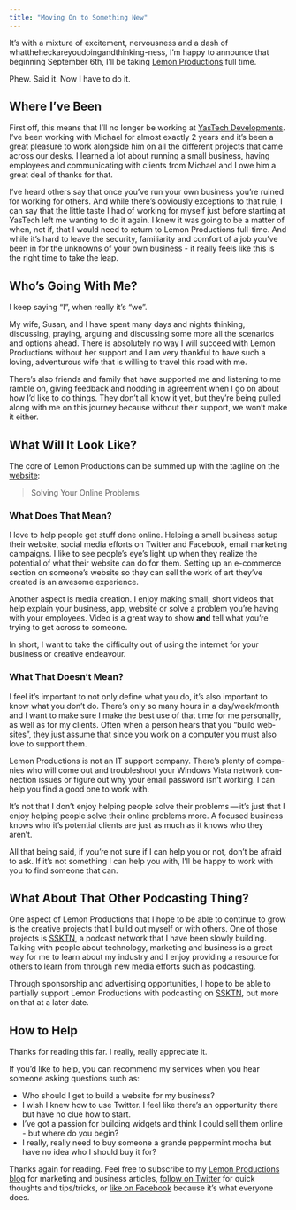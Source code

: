 ```yaml
---
title: "Moving On to Something New"
---
```

<p>It&#8217;s with a mixture of excitement, nervousness and a dash of whattheheckareyoudoingandthinking-ness, I&#8217;m happy to announce that beginning September 6th, I&#8217;ll be taking <a href="https://lemonproductions.ca">Lemon Productions</a> full time.</p>
<p>Phew. Said it. Now I have to do it.</p>
<h2 id="where_i8217ve_been">Where I&#8217;ve Been</h2>
<p>First off, this means that I&#8217;ll no longer be working at <a href="https://www.yastech.ca">YasTech Developments</a>. I&#8217;ve been working with Michael for almost exactly 2 years and it&#8217;s been a great pleasure to work alongside him on all the different projects that came across our desks. I learned a lot about running a small business, having employees and communicating with clients from Michael and I owe him a great deal of thanks for that.</p>
<p>I&#8217;ve heard others say that once you&#8217;ve run your own business you&#8217;re ruined for working for others. And while there&#8217;s obviously exceptions to that rule, I can say that the little taste I had of working for myself just before starting at YasTech left me wanting to do it again. I knew it was going to be a matter of when, not if, that I would need to return to Lemon Productions full-time. And while it&#8217;s hard to leave the security, familiarity and comfort of a job you&#8217;ve been in for the unknowns of your own business - it really feels like this is the right time to take the leap.</p>
<h2 id="who8217s_going_with_me">Who&#8217;s Going With Me?</h2>
<p>I keep saying &#8220;I&#8221;, when really it&#8217;s &#8220;we&#8221;.</p>
<p>My wife, Susan, and I have spent many days and nights thinking, discussing, praying, arguing and discussing some more all the scenarios and options ahead. There is absolutely no way I will succeed with Lemon Productions without her support and I am very thankful to have such a loving, adventurous wife that is willing to travel this road with me. </p>
<p>There&#8217;s also friends and family that have supported me and listening to me ramble on, giving feedback and nodding in agreement when I go on about how I&#8217;d like to do things. They don&#8217;t all know it yet, but they&#8217;re being pulled along with me on this journey because without their support, we won&#8217;t make it either.</p>
<h2 id="what_will_it_look_like">What Will It Look Like?</h2>
<p>The core of Lemon Productions can be summed up with the tagline on the <a href="https://lemonproductions.ca">website</a>:</p>
<blockquote><p>
  Solving Your Online Problems
</p></blockquote>
<h3 id="what_does_that_mean">What Does That Mean?</h3>
<p>I love to help people get stuff done online. Helping a small business setup their website, social media efforts on Twitter and Facebook, email marketing campaigns. I like to see people&#8217;s eye&#8217;s light up when they realize the potential of what their website can do for them.  Setting up an e-commerce section on someone&#8217;s website so they can sell the work of art they&#8217;ve created is an awesome experience.</p>
<p>Another aspect is media creation. I enjoy making small, short videos that help explain your business, app, website or solve a problem you&#8217;re having with your employees. Video is a great way to show <strong>and</strong> tell what you&#8217;re trying to get across to someone.</p>
<p>In short, I want to take the difficulty out of using the internet for your business or creative endeavour. </p>
<h3 id="what_that_doesn8217t_mean">What That Doesn&#8217;t Mean?</h3>
<p>I feel it’s impor­tant to not only define what you do, it’s also impor­tant to know what you don’t do. There’s only so many hours in a day/​week/​month and I want to make sure I make the best use of that time for me per­son­ally, as well as for my clients. Often when a per­son hears that you “build web­sites”, they just assume that since you work on a com­puter you must also love to sup­port them. </p>
<p>Lemon Pro­duc­tions is not an IT sup­port com­pany. There’s plenty of com­pa­nies who will come out and trou­bleshoot your Win­dows Vista net­work con­nec­tion issues or fig­ure out why your email pass­word isn’t work­ing. I can help you find a good one to work with.</p>
<p>It’s not that I don’t enjoy help­ing peo­ple solve their prob­lems — it’s just that I enjoy help­ing peo­ple solve their online prob­lems more.  A focused busi­ness knows who it’s poten­tial clients are just as much as it knows who they aren’t.</p>
<p>All that being said, if you’re not sure if I can help you or not, don’t be afraid to ask. If it’s not some­thing I can help you with, I’ll be happy to work with you to find some­one that can.</p>
<h2 id="what_about_that_other_podcasting_thing">What About That Other Podcasting Thing?</h2>
<p>One aspect of Lemon Productions that I hope to be able to continue to grow is the creative projects that I build out myself or with others. One of those projects is <a href="https://www.ssktn.com">SSKTN</a>, a podcast network that I have been slowly building. Talking with people about technology, marketing and business is a great way for me to learn about my industry and I enjoy providing a resource for others to learn from through new media efforts such as podcasting.</p>
<p>Through sponsorship and advertising opportunities, I hope to be able to partially support Lemon Productions with podcasting on <a href="https://www.ssktn.com">SSKTN</a>, but more on that at a later date.</p>
<h2 id="how_to_help">How to Help</h2>
<p>Thanks for reading this far. I really, really appreciate it.</p>
<p>If you&#8217;d like to help, you can recommend my services when you hear someone asking questions such as:</p>
<ul>
<li>Who should I get to build a website for my business?</li>
<li>I wish I knew how to use Twitter. I feel like there&#8217;s an opportunity there but have no clue how to start.</li>
<li>I&#8217;ve got a passion for building widgets and think I could sell them online - but where do you begin?</li>
<li>I really, really need to buy someone a grande peppermint mocha but have no idea who I should buy it for?</li>
</ul>
<p>Thanks again for reading. Feel free to subscribe to my <a href="https://feeds.feedburner.com/lemonproductionsblog">Lemon Productions blog</a> for marketing and business articles, <a href="https://www.twitter.com/lemonproduction">follow on Twitter</a> for quick thoughts and tips/tricks, or <a href="https://www.facebook.com/pages/Lemon-Productions/37801940941">like on Facebook</a> because it&#8217;s what everyone does.</p>
